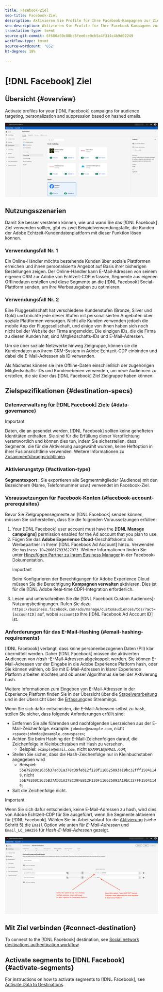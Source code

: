 ```yaml
---
title: Facebook-Ziel
seo-title: Facebook-Ziel
description: Aktivieren Sie Profile für Ihre Facebook-Kampagnen zur Zielgruppenbestimmung, Personalisierung und Unterdrückung anhand von Hash-E-Mails.
seo-description: Aktivieren Sie Profile für Ihre Facebook-Kampagnen zur Zielgruppenbestimmung, Personalisierung und Unterdrückung anhand von Hash-E-Mails.
translation-type: tm+mt
source-git-commit: 6f680a60c88bc5fee6ce9cb5a4f314c4b9d02249
workflow-type: tm+mt
source-wordcount: '652'
ht-degree: 18%

---
```



# [!DNL Facebook] Ziel

## Übersicht {#overview}

Activate profiles for your [!DNL Facebook] campaigns for audience targeting, personalization and suppression based on hashed emails.

![Facebook-Ziel in der CDP-Benutzeroberfläche in Echtzeit](/help/rtcdp/destinations/assets/facebook-destination.png)

## Nutzungsszenarien

Damit Sie besser verstehen können, wie und wann Sie das [!DNL Facebook] Ziel verwenden sollten, gibt es zwei Beispielverwendungsfälle, die Kunden der Adobe Echtzeit-Kundendatenplattform mit dieser Funktion lösen können.


### Verwendungsfall Nr. 1


Ein Online-Händler möchte bestehende Kunden über soziale Plattformen erreichen und ihnen personalisierte Angebot auf Basis ihrer bisherigen Bestellungen zeigen. Der Online-Händler kann E-Mail-Adressen von seinem eigenen CRM zur Adobe von Echtzeit-CDP erfassen, Segmente aus eigenen Offlinedaten erstellen und diese Segmente an die [!DNL Facebook] Social-Plattform senden, um ihre Werbeausgaben zu optimieren.


### Verwendungsfall Nr. 2


Eine Fluggesellschaft hat verschiedene Kundenstufen (Bronze, Silver und Gold) und möchte jede dieser Stufen mit personalisierten Angeboten über soziale Plattformen versorgen. Nicht alle Kunden verwenden jedoch die mobile App der Fluggesellschaft, und einige von ihnen haben sich noch nicht bei der Website der Firma angemeldet. Die einzigen IDs, die die Firma zu diesen Kunden hat, sind Mitgliedschafts-IDs und E-Mail-Adressen.

Um sie über soziale Netzwerke hinweg Zielgruppe, können sie die Kundendaten aus ihrem CRM-System in Adobe Echtzeit-CDP einbinden und dabei die E-Mail-Adressen als ID verwenden.

Als Nächstes können sie ihre Offline-Daten einschließlich der zugehörigen Mitgliedschafts-IDs und Kundenebenen verwenden, um neue Audiencen zu erstellen, die sie über das [!DNL Facebook] Ziel Zielgruppe haben können.

## Zielspezifikationen {#destination-specs}

### Datenverwaltung für [!DNL Facebook] Ziele {#data-governance}

>[!IMPORTANT]
>
>Daten, die an gesendet werden, [!DNL Facebook] sollten keine gehefteten Identitäten enthalten. Sie sind für die Erfüllung dieser Verpflichtung verantwortlich und können dies tun, indem Sie sicherstellen, dass Segmente, die für die Aktivierung ausgewählt wurden, keine Heftoption in ihrer Fusionsrichtlinie verwenden. Weitere Informationen zu [Zusammenführungsrichtlinien](/help/profile/ui/merge-policies.md).

### Aktivierungstyp {#activation-type}

**Segmentexport** : Sie exportieren alle Segmentmitglieder (Audience) mit den Bezeichnern (Name, Telefonnummer usw.) verwendet im Facebook-Ziel.

### Voraussetzungen für Facebook-Konten {#facebook-account-prerequisites}

Bevor Sie Zielgruppensegmente an [!DNL Facebook] senden können, müssen Sie sicherstellen, dass Sie die folgenden Voraussetzungen erfüllen:

1. Your [!DNL Facebook] user account must have the **[!DNL Manage campaigns]** permission enabled for the Ad account that you plan to use.
2. Fügen Sie das **Adobe Experience Cloud**-Geschäftskonto als Werbepartner in Ihrem [!DNL Facebook Ad Account] hinzu. Verwenden Sie `business ID=206617933627973`. Weitere Informationen finden Sie unter [Hinzufügen Partner zu Ihrem Business Manager](https://www.facebook.com/business/help/1717412048538897) in der Facebook-Dokumentation.
   >[!IMPORTANT]
   > Beim Konfigurieren der Berechtigungen für Adobe Experience Cloud müssen Sie die Berechtigung **Kampagnen verwalten** aktivieren. Dies ist für die [!DNL Adobe Real-time CDP]-Integration erforderlich.
3. Lesen und unterschreiben Sie die [!DNL Facebook Custom Audiences]-Nutzungsbedingungen. Rufen Sie dazu `https://business.facebook.com/ads/manage/customaudiences/tos/?act=[accountID]` auf, wobei `accountID` Ihre [!DNL Facebook Ad Account ID] ist.

### Anforderungen für das E-Mail-Hashing {#email-hashing-requirements}

[!DNL Facebook] verlangt, dass keine personenbezogenen Daten (PII) klar übermittelt werden. Daher [!DNL Facebook] müssen die aktivierten Audiencen von *Hash* -E-Mail-Adressen abgekoppelt werden. Sie können E-Mail-Adressen vor der Eingabe in die Adobe Experience Platform hash, oder Sie können wählen, ob Sie mit E-Mail-Adressen in klarer Experience Platform arbeiten möchten und ob unser Algorithmus sie bei der Aktivierung hash.

Weitere Informationen zum Eingeben von E-Mail-Adressen in der Experience Platform finden Sie in der Übersicht über die [Stapelverarbeitung](/help/ingestion/batch-ingestion/overview.md) und in der Übersicht über die [Erfassung](/help/ingestion/streaming-ingestion/overview.md)des Streamings.

Wenn Sie sich dafür entscheiden, die E-Mail-Adressen selbst zu hash, stellen Sie sicher, dass folgende Anforderungen erfüllt sind:

* Entfernen Sie alle führenden und nachfolgenden Leerzeichen aus der E-Mail-Zeichenfolge. example: `johndoe@example.com`, nicht `<space>johndoe@example.com<space>`;
* Achten Sie beim Hashing der E-Mail-Zeichenfolgen darauf, die Zeichenfolge in Kleinbuchstaben mit Hash zu versehen.
   * Beispiel: `example@email.com`, nicht `EXAMPLE@EMAIL.COM`;
* Stellen Sie sicher, dass die Hash-Zeichenfolge nur in Kleinbuchstaben angegeben wird
   * Beispiel: `55e79200c1635b37ad31a378c39feb12f120f116625093a19bc32fff15041149`, nicht `55E79200C1635B37AD31A378C39FEB12F120F116625093A19bC32FFF15041149`;
* Salt die Zeichenfolge nicht.


>[!IMPORTANT]
>
>Wenn Sie sich dafür entscheiden, keine E-Mail-Adressen zu hash, wird dies von Adobe Echtzeit-CDP für Sie ausgeführt, wenn Sie Segmente aktivieren für [!DNL Facebook]. Wählen Sie im Arbeitsablauf für die [Aktivierung](/help/rtcdp/destinations/activate-destinations.md#activate-data) (siehe Schritt 5) die `Email` Option wie unten für *E-Mail-Adressen* und `Email_LC_SHA256` für *Hash-E-Mail-Adressen* gezeigt.


![Hashing bei der Aktivierung](/help/rtcdp/destinations/assets/identity-mapping.png)

## Mit Ziel verbinden {#connect-destination}

To connect to the [!DNL Facebook] destination, see [Social network destinations authentication workflow](/help/rtcdp/destinations/social-network-destinations-workflow.md).


## Activate segments to [!DNL Facebook] {#activate-segments}

For instructions on how to activate segments to [!DNL Facebook], see [Activate Data to Destinations](/help/rtcdp/destinations/activate-destinations.md).